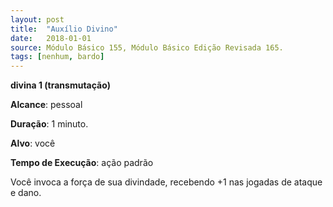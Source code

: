 ```yaml
---
layout: post
title:  "Auxílio Divino"
date:   2018-01-01
source: Módulo Básico 155, Módulo Básico Edição Revisada 165.
tags: [nenhum, bardo]
---
```


**divina 1 (transmutação)**

**Alcance**: pessoal

**Duração**: 1 minuto.

**Alvo**: você

**Tempo de Execução**: ação padrão

Você invoca a força de sua divindade, recebendo +1 nas jogadas de ataque e dano.
